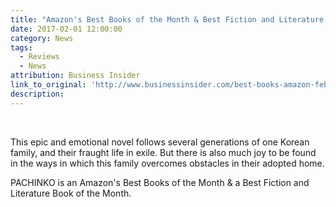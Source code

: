 ```yaml
---
title: "Amazon's Best Books of the Month & Best Fiction and Literature of the Month"
date: 2017-02-01 12:00:00
category: News
tags:
  - Reviews
  - News
attribution: Business Insider
link_to_original: 'http://www.businessinsider.com/best-books-amazon-february-2017-2/#4-3-2-1-1'
description:
---
```



&nbsp;

This epic and emotional novel follows several generations of one Korean family, and their fraught life in exile. But there is also much joy to be found in the ways in which this family overcomes obstacles in their adopted home.

PACHINKO is an Amazon's Best Books of the Month & a Best Fiction and Literature Book of the Month.&nbsp;

&nbsp;
